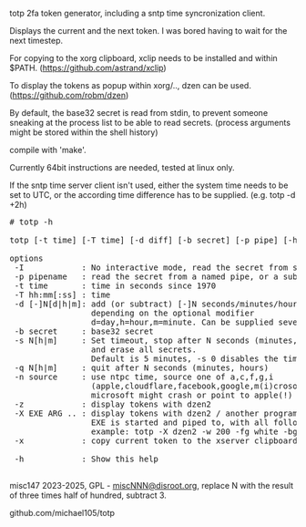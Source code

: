 totp 2fa token generator, including a sntp time syncronization client.


Displays the current and the next token. I was bored having to wait for the next timestep.

For copying to the xorg clipboard, xclip needs to be installed and within $PATH.
(https://github.com/astrand/xclip)

To display the tokens as popup within xorg/.., dzen can be used. 
(https://github.com/robm/dzen)


By default, the base32 secret is read from stdin,
to prevent someone sneaking at the process list to be able
to read secrets. (process arguments might be stored within the shell history)



compile with 'make'.


Currently 64bit instructions are needed,
tested at linux only.


If the sntp time server client isn't used,
either the system time needs to be set to UTC,
or the according time difference has to be supplied. (e.g. totp -d +2h)





<pre>
# totp -h

totp [-t time] [-T time] [-d diff] [-b secret] [-p pipe] [-h]   Calculate 2fa otp tokens.

options
 -I            : No interactive mode, read the secret from stdin
 -p pipename   : read the secret from a named pipe, or a subshell
 -t time       : time in seconds since 1970
 -T hh:mm[:ss] : time
 -d [-]N[d|h|m]: add (or subtract) [-]N seconds/minutes/hours/days to the current time,
                 depending on the optional modifier
                 d=day,h=hour,m=minute. Can be supplied several times, or with -t/-T
 -b secret     : base32 secret 
 -s N[h|m]     : Set timeout, stop after N seconds (minutes, hours) without keypress,
                 and erase all secrets.
                 Default is 5 minutes, -s 0 disables the timeout
 -q N[h|m]     : quit after N seconds (minutes, hours)
 -n source     : use ntpc time, source one of a,c,f,g,i
                 (apple,cloudflare,facebook,google,m(i)crosoft)
                 microsoft might crash or point to apple(!) - type (j)icrosoft or icrosoft instead
 -z            : display tokens with dzen2
 -X EXE ARG .. : display tokens with dzen2 / another program
                 EXE is started and piped to, with all following arguments
                 example: totp -X dzen2 -w 200 -fg white -bg black
 -x            : copy current token to the xserver clipboard (needs xclip)

 -h            : Show this help

</pre>



misc147 2023-2025, GPL - miscNNN@disroot.org, replace N with the result of three times half of hundred, subtract 3.

github.com/michael105/totp 




